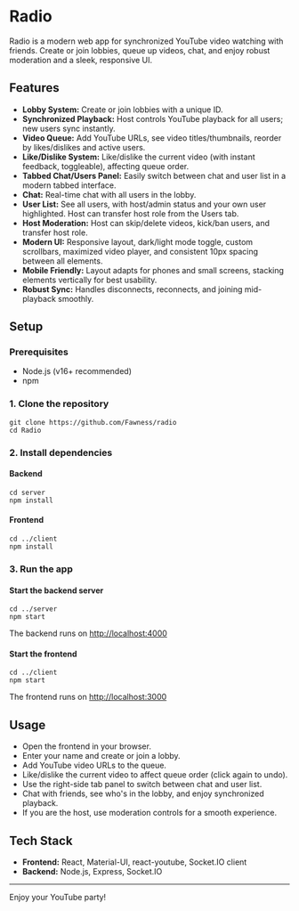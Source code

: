 # Radio

Radio is a modern web app for synchronized YouTube video watching with friends. Create or join lobbies, queue up videos, chat, and enjoy robust moderation and a sleek, responsive UI.

## Features

- **Lobby System:** Create or join lobbies with a unique ID.
- **Synchronized Playback:** Host controls YouTube playback for all users; new users sync instantly.
- **Video Queue:** Add YouTube URLs, see video titles/thumbnails, reorder by likes/dislikes and active users.
- **Like/Dislike System:** Like/dislike the current video (with instant feedback, toggleable), affecting queue order.
- **Tabbed Chat/Users Panel:** Easily switch between chat and user list in a modern tabbed interface.
- **Chat:** Real-time chat with all users in the lobby.
- **User List:** See all users, with host/admin status and your own user highlighted. Host can transfer host role from the Users tab.
- **Host Moderation:** Host can skip/delete videos, kick/ban users, and transfer host role.
- **Modern UI:** Responsive layout, dark/light mode toggle, custom scrollbars, maximized video player, and consistent 10px spacing between all elements.
- **Mobile Friendly:** Layout adapts for phones and small screens, stacking elements vertically for best usability.
- **Robust Sync:** Handles disconnects, reconnects, and joining mid-playback smoothly.

## Setup

### Prerequisites
- Node.js (v16+ recommended)
- npm

### 1. Clone the repository
```
git clone https://github.com/Fawness/radio
cd Radio
```

### 2. Install dependencies
#### Backend
```
cd server
npm install
```
#### Frontend
```
cd ../client
npm install
```

### 3. Run the app
#### Start the backend server
```
cd ../server
npm start
```
The backend runs on [http://localhost:4000](http://localhost:4000)

#### Start the frontend
```
cd ../client
npm start
```
The frontend runs on [http://localhost:3000](http://localhost:3000)

## Usage
- Open the frontend in your browser.
- Enter your name and create or join a lobby.
- Add YouTube video URLs to the queue.
- Like/dislike the current video to affect queue order (click again to undo).
- Use the right-side tab panel to switch between chat and user list.
- Chat with friends, see who's in the lobby, and enjoy synchronized playback.
- If you are the host, use moderation controls for a smooth experience.

## Tech Stack
- **Frontend:** React, Material-UI, react-youtube, Socket.IO client
- **Backend:** Node.js, Express, Socket.IO

---

Enjoy your YouTube party!
